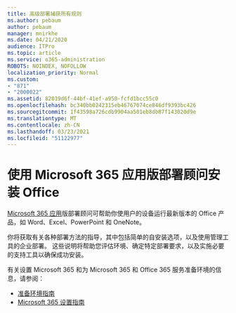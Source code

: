 ```yaml
---
title: 高级部署捕获所有规则
ms.author: pebaum
author: pebaum
manager: mnirkhe
ms.date: 04/21/2020
audience: ITPro
ms.topic: article
ms.service: o365-administration
ROBOTS: NOINDEX, NOFOLLOW
localization_priority: Normal
ms.custom:
- "871"
- "2000022"
ms.assetid: 82019d6f-44bf-41ef-a950-fcfd1bcc55c0
ms.openlocfilehash: bc340bb0242315eb46767074ce846df9393bc426
ms.sourcegitcommit: 1f43598a726cdb9904aa501eb8db87f143020d9e
ms.translationtype: MT
ms.contentlocale: zh-CN
ms.lasthandoff: 03/23/2021
ms.locfileid: "51122977"
---
```

# <a name="install-office-with-the-microsoft-365-apps-deployment-advisor"></a>使用 Microsoft 365 应用版部署顾问安装 Office

[Microsoft 365 应用](https://go.microsoft.com/fwlink/?linkid=2145748)版部署顾问可帮助你使用户的设备运行最新版本的 Office 产品，如 Word、Excel、PowerPoint 和 OneNote。
  
你将获取有关各种部署方法的指导，其中包括简单的自安装选项，以及使用管理工具的企业部署。 这些说明将帮助您评估环境、确定特定部署要求，以及实施必要的支持工具以确保成功安装。
  
有关设置 Microsoft 365 和为 Microsoft 365 和 Office 365 服务准备环境的信息，请参阅：

- [准备环境指南](https://go.microsoft.com/fwlink/?linkid=2005213)
- [Microsoft 365 设置指南](https://go.microsoft.com/fwlink/?linkid=2072646)

